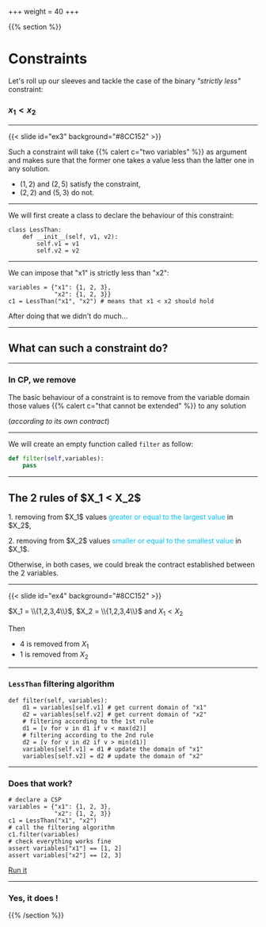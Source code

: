 +++
weight = 40
+++

{{% section %}}
# Constraints

Let's roll up our sleeves and tackle the case of the binary _"strictly less"_ constraint: 

### $x_1 < x_2$  


--- 

{{< slide id="ex3" background="#8CC152" >}}

Such a constraint will take {{% calert c="two variables" %}} as argument and makes sure that the former one takes a value less than the latter one in any solution.

- $(1,2)$ and $(2,5)$ satisfy the constraint,
- $(2,2)$ and $(5,3)$ do not. 

---

We will first create a class to declare the behaviour of this constraint:

```python{1|2-4}
class LessThan:
    def __init__(self, v1, v2):
        self.v1 = v1
        self.v2 = v2
```

---

We can impose that "x1" is strictly less than "x2":

```python{3}
variables = {"x1": {1, 2, 3},
             "x2": {1, 2, 3}}
c1 = LessThan("x1", "x2") # means that x1 < x2 should hold
```
After doing that we didn't do much...

--- 

##  What can such a constraint do? 

---
### In CP, we remove

The basic behaviour of a constraint is to remove from the variable domain those values {{% calert c="that cannot be extended" %}} to any solution 

(_according to its own contract_)

---

We will create an empty function called `filter` as follow:

```python
def filter(self,variables):
	pass 
```

---

<section data-noprocess>
<h2>The 2 rules of $X_1 < X_2$</h2>
<p class="fragment">1. removing from $X_1$ values <span style="color:deepskyblue;">greater or equal to the largest value</span> in $X_2$,</p>
<p class="fragment">2. removing from $X_2$ values <span style="color:deepskyblue;">smaller or equal to the smallest value</span> in $X_1$.</p>

<p class="fragment">Otherwise, in both cases, we could break the contract established between the 2 variables.</p> 

<!--</section> to bind to the next section tag-->

---
{{< slide id="ex4" background="#8CC152" >}}

$X_1 = \\{1,2,3,4\\}$, $X_2 = \\{1,2,3,4\\}$ and $X_1 < X_2$

Then
- 4 is removed from $X_1$
- 1 is removed from $X_2$

--- 

### `LessThan` filtering algorithm
```python{1|2-3|4-5|6-7|8-9|1-9}
def filter(self, variables):
    d1 = variables[self.v1] # get current domain of "x1"
    d2 = variables[self.v2] # get current domain of "x2"
    # filtering according to the 1st rule
    d1 = [v for v in d1 if v < max(d2)] 
    # filtering according to the 2nd rule
    d2 = [v for v in d2 if v > min(d1)]
    variables[self.v1] = d1 # update the domain of "x1"
    variables[self.v2] = d2 # update the domain of "x2"	
```

---

### Does that work? 

```python{1-9|1-4|5-6|7-9}
# declare a CSP
variables = {"x1": {1, 2, 3},
             "x2": {1, 2, 3}}
c1 = LessThan("x1", "x2")
# call the filtering algorithm
c1.filter(variables)
# check everything works fine
assert variables["x1"] == [1, 2]
assert variables["x2"] == [2, 3]
```

<a href="https://colab.research.google.com/drive/1nF0Rf58i4a2uHEIzbVjyWB94uIEUzLL9#scrollTo=h6zZB5EIbytb&line=9&uniqifier=1" target="_blank">Run it</a>

---

### Yes, it does !

{{% /section %}}